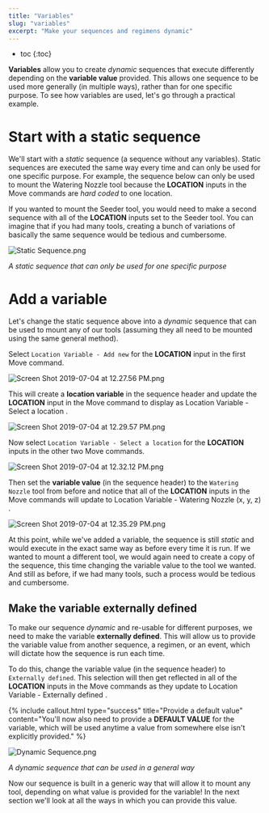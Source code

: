 ```yaml
---
title: "Variables"
slug: "variables"
excerpt: "Make your sequences and regimens dynamic"
---
```


* toc
{:toc}

**Variables** allow you to create *dynamic* sequences that execute differently depending on the **variable value** provided. This allows one sequence to be used more generally (in multiple ways), rather than for one specific purpose. To see how variables are used, let's go through a practical example.

# Start with a static sequence
We'll start with a *static* sequence (a sequence without any variables). Static sequences are executed the same way every time and can only be used for one specific purpose. For example, the sequence below can only be used to mount the Watering Nozzle tool because the **LOCATION** inputs in the <span class="fb-step fb-move-absolute">Move</span> commands are _hard coded_ to one location.

If you wanted to mount the Seeder tool, you would need to make a second sequence with all of the **LOCATION** inputs set to the Seeder tool. You can imagine that if you had many tools, creating a bunch of variations of basically the same sequence would be tedious and cumbersome.

![Static Sequence.png](Static_Sequence.png)

_A static sequence that can only be used for one specific purpose_

# Add a variable
Let's change the static sequence above into a *dynamic* sequence that can be used to mount any of our tools (assuming they all need to be mounted using the same general method).

Select `Location Variable - Add new` for the **LOCATION** input in the first <span class="fb-step fb-move-absolute">Move</span> command.

![Screen Shot 2019-07-04 at 12.27.56 PM.png](Screen_Shot_2019-07-04_at_12.27.56_PM.png)

This will create a **location variable** in the sequence header and update the **LOCATION** input in the <span class="fb-step fb-move-absolute">Move</span> command to display as <span class="fb-dropdown">Location Variable - Select a location <i class="fa fa-caret-down"></i></span>.

![Screen Shot 2019-07-04 at 12.29.57 PM.png](Screen_Shot_2019-07-04_at_12.29.57_PM.png)

Now select `Location Variable - Select a location` for the **LOCATION** inputs in the other two <span class="fb-step fb-move-absolute">Move</span> commands.

![Screen Shot 2019-07-04 at 12.32.12 PM.png](Screen_Shot_2019-07-04_at_12.32.12_PM.png)

Then set the **variable value** (in the sequence header) to the `Watering Nozzle` tool from before and notice that all of the **LOCATION** inputs in the <span class="fb-step fb-move-absolute">Move</span> commands will update to <span class="fb-dropdown">Location Variable - Watering Nozzle (x, y, z) <i class="fa fa-caret-down"></i></span>.

![Screen Shot 2019-07-04 at 12.35.29 PM.png](Screen_Shot_2019-07-04_at_12.35.29_PM.png)

At this point, while we've added a variable, the sequence is still *static* and would execute in the exact same way as before every time it is run. If we wanted to mount a different tool, we would again need to create a copy of the sequence, this time changing the variable value to the tool we wanted. And still as before, if we had many tools, such a process would be tedious and cumbersome.

## Make the variable externally defined
To make our sequence *dynamic* and re-usable for different purposes, we need to make the variable **externally defined**. This will allow us to provide the variable value from another sequence, a regimen, or an event, which will dictate how the sequence is run each time.

To do this, change the variable value (in the sequence header) to `Externally defined`. This selection will then get reflected in all of the **LOCATION** inputs in the <span class="fb-step fb-move-absolute">Move</span> commands as they update to <span class="fb-dropdown">Location Variable - Externally defined <i class="fa fa-caret-down"></i></span>.

{%
include callout.html
type="success"
title="Provide a default value"
content="You'll now also need to provide a **DEFAULT VALUE** for the variable, which will be used anytime a value from somewhere else isn't explicitly provided."
%}



![Dynamic Sequence.png](Dynamic_Sequence.png)

_A dynamic sequence that can be used in a general way_

Now our sequence is built in a generic way that will allow it to mount any tool, depending on what value is provided for the variable! In the next section we'll look at all the ways in which you can provide this value.
